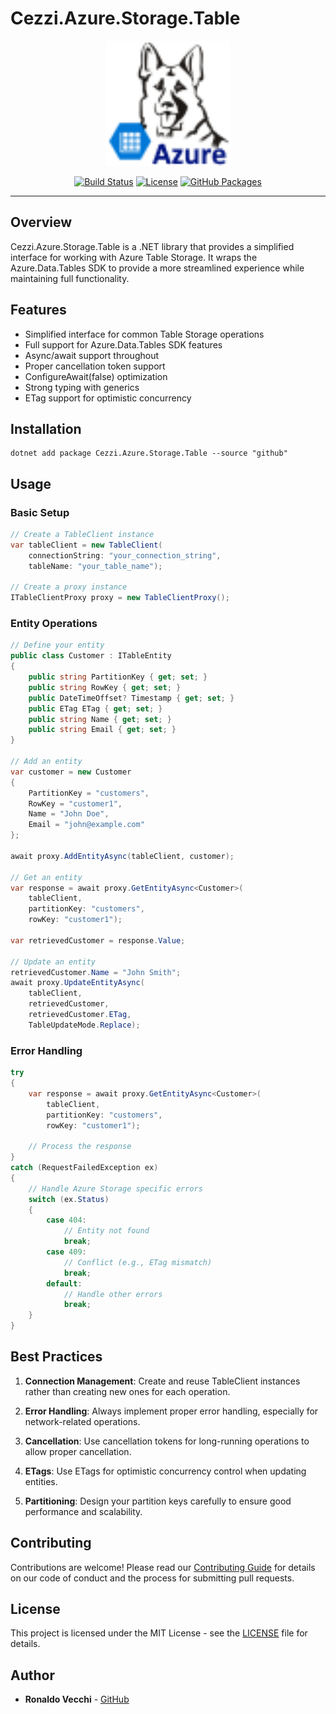 # Cezzi.Azure.Storage.Table

<p align="center">
  <img src="https://raw.githubusercontent.com/mtnvencenzo/cezzis-core/main/Cezzi.Azure/Cezzi.Azure.Storage.Table/src/Cezzi.Azure.Storage.Table/.pack/cezzi-azure-storage-table.png" alt="Cezzi.Azure.Storage.Table" width="200" />
</p>

<p align="center">
  <a href="https://github.com/mtnvencenzo/cezzis-core/actions"><img src="https://github.com/mtnvencenzo/cezzis-core/actions/workflows/cezzi-applications-cicd.yaml/badge.svg" alt="Build Status"></a>
  <a href="https://opensource.org/licenses/MIT"><img src="https://img.shields.io/badge/license-MIT-blue.svg" alt="License"></a>
  <a href="https://github.com/mtnvencenzo/cezzis-core/pkgs/nuget"><img src="https://img.shields.io/badge/GitHub%20Packages-Cezzi-blue?logo=github" alt="GitHub Packages"></a>
</p>

---

## Overview

Cezzi.Azure.Storage.Table is a .NET library that provides a simplified interface for working with Azure Table Storage. It wraps the Azure.Data.Tables SDK to provide a more streamlined experience while maintaining full functionality.

## Features

- Simplified interface for common Table Storage operations
- Full support for Azure.Data.Tables SDK features
- Async/await support throughout
- Proper cancellation token support
- ConfigureAwait(false) optimization
- Strong typing with generics
- ETag support for optimistic concurrency

## Installation

```shell
dotnet add package Cezzi.Azure.Storage.Table --source "github"
```

## Usage

### Basic Setup

```csharp
// Create a TableClient instance
var tableClient = new TableClient(
    connectionString: "your_connection_string",
    tableName: "your_table_name");

// Create a proxy instance
ITableClientProxy proxy = new TableClientProxy();
```

### Entity Operations

```csharp
// Define your entity
public class Customer : ITableEntity
{
    public string PartitionKey { get; set; }
    public string RowKey { get; set; }
    public DateTimeOffset? Timestamp { get; set; }
    public ETag ETag { get; set; }
    public string Name { get; set; }
    public string Email { get; set; }
}

// Add an entity
var customer = new Customer
{
    PartitionKey = "customers",
    RowKey = "customer1",
    Name = "John Doe",
    Email = "john@example.com"
};

await proxy.AddEntityAsync(tableClient, customer);

// Get an entity
var response = await proxy.GetEntityAsync<Customer>(
    tableClient,
    partitionKey: "customers",
    rowKey: "customer1");

var retrievedCustomer = response.Value;

// Update an entity
retrievedCustomer.Name = "John Smith";
await proxy.UpdateEntityAsync(
    tableClient,
    retrievedCustomer,
    retrievedCustomer.ETag,
    TableUpdateMode.Replace);
```

### Error Handling

```csharp
try
{
    var response = await proxy.GetEntityAsync<Customer>(
        tableClient,
        partitionKey: "customers",
        rowKey: "customer1");
    
    // Process the response
}
catch (RequestFailedException ex)
{
    // Handle Azure Storage specific errors
    switch (ex.Status)
    {
        case 404:
            // Entity not found
            break;
        case 409:
            // Conflict (e.g., ETag mismatch)
            break;
        default:
            // Handle other errors
            break;
    }
}
```

## Best Practices

1. **Connection Management**: Create and reuse TableClient instances rather than creating new ones for each operation.

2. **Error Handling**: Always implement proper error handling, especially for network-related operations.

3. **Cancellation**: Use cancellation tokens for long-running operations to allow proper cancellation.

4. **ETags**: Use ETags for optimistic concurrency control when updating entities.

5. **Partitioning**: Design your partition keys carefully to ensure good performance and scalability.

## Contributing

Contributions are welcome! Please read our [Contributing Guide](../../CONTRIBUTING.md) for details on our code of conduct and the process for submitting pull requests.

## License

This project is licensed under the MIT License - see the [LICENSE](../../LICENSE) file for details.

## Author

- **Ronaldo Vecchi** - [GitHub](https://github.com/mtnvencenzo)
